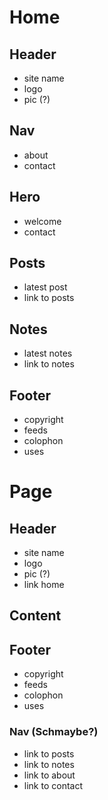 # Home

## Header

- site name
- logo
- pic (?)

## Nav

- about
- contact

## Hero

- welcome
- contact

## Posts

- latest post
- link to posts

## Notes

- latest notes
- link to notes

## Footer

- copyright
- feeds
- colophon
- uses

# Page

## Header

- site name
- logo
- pic (?)
- link home

## Content

## Footer

- copyright
- feeds
- colophon
- uses

### Nav (Schmaybe?)

- link to posts
- link to notes
- link to about
- link to contact
